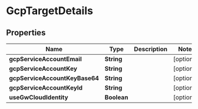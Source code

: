 

# GcpTargetDetails


## Properties

Name | Type | Description | Notes
------------ | ------------- | ------------- | -------------
**gcpServiceAccountEmail** | **String** |  |  [optional]
**gcpServiceAccountKey** | **String** |  |  [optional]
**gcpServiceAccountKeyBase64** | **String** |  |  [optional]
**gcpServiceAccountKeyId** | **String** |  |  [optional]
**useGwCloudIdentity** | **Boolean** |  |  [optional]



